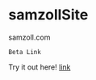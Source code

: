 # samzollSite
samzoll.com


`Beta Link`

Try it out here! [link](http://samzoll-website.heroku-app.com)